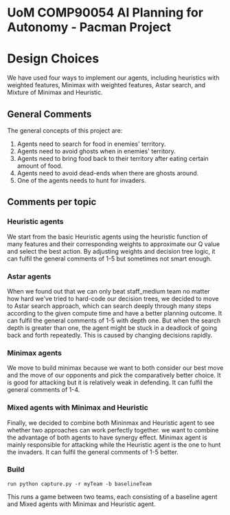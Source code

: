 # UoM COMP90054 AI Planning for Autonomy - Pacman Project

# Design Choices

We have used four ways to implement our agents, including heuristics with weighted features, Minimax with weighted features, Astar search, and Mixture of Minimax and Heuristic.

## General Comments

The general concepts of this project are:
1. Agents need to search for food in enemies' territory.
2. Agents need to avoid ghosts when in enemies' territory.
3. Agents need to bring food back to their territory after eating certain amount of food.
4. Agents need to avoid dead-ends when there are ghosts around.
5. One of the agents needs to hunt for invaders.   

## Comments per topic

### Heuristic agents
We start from the basic Heuristic agents using the heuristic function of many features and their corresponding weights to approximate our Q value and select the best action. By adjusting weights and decision tree logic, it can fulfil the general comments of 1-5 but sometimes not smart enough. 

### Astar agents

When we found out that we can only beat staff_medium team no matter how hard we've tried to hard-code our decision trees, we decided to move to Astar search approach, which can search deeply through many steps according to the given compute time and have a better planning outcome. It can fulfil the general comments of 1-5 with depth one. But when the search depth is greater than one, the agent might be stuck in a deadlock of going back and forth repeatedly. This is caused by changing decisions rapidly.

### Minimax agents

We move to build minimax because we want to both consider our best move and the move of our opponents and pick the comparatively better choice. It is good for attacking but it is relatively weak in defending. It can fulfil the general comments of 1-4.

### Mixed agents with Minimax and Heuristic

Finally, we decided to combine both Mininmax and Heuristic agent to see whether two approaches can work perfectly together. we want to combine the advantage of both agents to have synergy effect. Minimax agent is mainly responsible for attacking while the Heuristic agent is the one to hunt the invaders. It can fulfil the general comments of 1-5 better.

### Build
```run python capture.py -r myTeam -b baselineTeam```

This runs a game between two teams, each consisting of a baseline agent and Mixed agents with Minimax and Heuristic agent.
